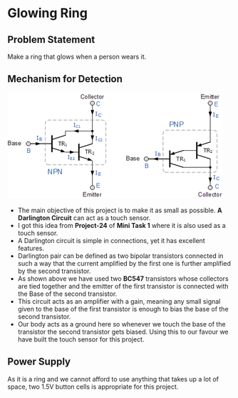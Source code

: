 # Glowing Ring
## Problem Statement
Make a ring that glows when a person wears it.
## Mechanism for Detection
![](darlington.gif)
* The main objective of this project is to make it as small as possible. **A Darlington Circuit** can act as a touch sensor.
* I got this idea from **Project-24** of **Mini Task 1** where it is also used as a touch sensor.
* A Darlington circuit is simple in connections, yet it has excellent features.
* Darlington pair can be defined as two bipolar transistors connected in such a way that the current amplified by the first one is further amplified by the second transistor.
* As shown above we have used two **BC547** transistors whose collectors are tied together and the emitter of the first transistor is connected with the Base of the second transistor.
* This circuit acts as an amplifier with a gain, meaning any small signal given to the base of the first transistor is enough to bias the base of the second transistor.
* Our body acts as a ground here so whenever we touch the base of the transistor the second transistor gets biased. Using this to our favour we have built the touch sensor for this project.
## Power Supply
As it is a ring and we cannot afford to use anything that takes up a lot of space, two 1.5V button cells is appropriate for this project.
##

